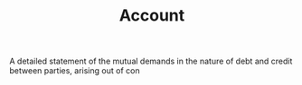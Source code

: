 ---
title: Account
letter: A
permalink: "/definitions/account.html"
body: A detailed statement of the mutual demands in the nature of debt and credit
  between parties, arising out of con
published_at: '2018-07-07'
layout: post
---